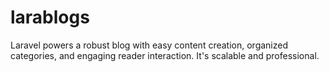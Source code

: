 # larablogs
Laravel powers a robust blog with easy content creation, organized categories, and engaging reader interaction. It's scalable and professional.
